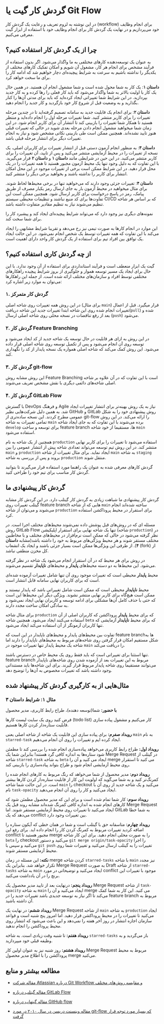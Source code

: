 # گردش کار گیت یا Git Flow
در این نوشته به لزوم تعریف و رعایت یک گردش کار (workflow) برای انجام وظایف خود می‌پردازیم و در نهایت یک گردش کار برای انجام وظایف خود با استفاده از ابزار گیت معرفی می‌کنیم.
## چرا از یک گردش کار استفاده کنیم؟
به عنوان یک توسعه‌دهنده کارهای مختلفی به ما واگذار می‌شود. اگر بدون استفاده از فرآیند مشخص برای انجام هر کار، مشغول آن شویم و امکان تفکیک کارهای مختلف از یکدیگر را نداشته باشیم به سرعت به شرایط پیچیده‌ای دچار خواهیم شد که ادامه کار را برای ما سخت خواهد کرد.

**داستان ۱**: یک کار به شما محول شده است و شما مشغول انجام آن هستید. در همین حال یک کار با اولیت بالاتر به شما واگذار می‌شود که باید کار فعلی را رها کرده و به کار جدید بپردازید. در این شرایط شما تغییراتی ایجاد کرده‌اید که باید برای مدتی آن‌ها را کنار بگذارید و به وضعیت قبل از شروع کار خود بازگردید و کار جدید را انجام دهید.

**داستان ۲**: برای انجام یک قابلیت جدید به سامانه تصمیم گرفته‌اید تا در چندین مرحله تغییرات را برای کاربر منتشر کنید. شما تغییرات مرحله اول را انجام داده‌اید و منتظر هستید تا همکار شما تغییرات را بازبینی کند تا انتشار آن برای کاربر انجام شود. در این زمان شما میخواهید مشغول انجام دادن مرحله بعدی شوید در حالی که تغییرات قبلی هنوز تایید نشده‌اند. همچنین ممکن است طی بازبینی نکاتی مشخص شود و نیاز به انجام تغییرات دیگر برای انتشار مرحله قبلی باشد.

**داستان ۳**: به منظور انجام آزمون دستی قبل از انتشار تغییرات برای کاربران اصلی، یک نسخه از تغییرات را در محیط آزمایشی منتشر می‌کنید و پس از تایید، آن تغییرات را برای کاربر منتشر می‌کنید. در این حین در شرایطی مانند **داستان ۱** و **داستان ۲** قرار می‌گیرید. با این تفاوت که به دلیل وجود تنها یک محیط آزمون مجبور هستید تا همه تغییرات را در یک محل قرار دهید. در این شرایط ممکن است برخی از تغییرات موجود در این محل امکان انتشار برای کاربر را نداشته باشند و بخواهید برخی دیگر را منتشر کنید.

**داستان ۴**: تغییرات جزئی وجود دارند که می‌خواهید تنها در برخی محیط‌ها لحاظ شوند. برای مثال میخواهید در محیط آزمون بار به جای ارسال رمز یکبار مصرف از طریق پیامک، رمز در پاسخ درخواست برای کاربر ارسال شود. همچنین ممکن است این تفاوت‌ها برای کد منبع نباشند و تنظیمات محیطی سیستم CI/CD که بر اساس هر شاخه تنظیم می‌شوند نیاز به تنظیم مقادیر متفاوت داشته باشد.

نمونه‌های دیگری نیز وجود دارد که می‌تواند شرایط پیچیده‌ای ایجاد کند و پیشبرد کار را برای شما سخت کند.

این موارد در انجام کارها به صورت تیمی نیز رخ می‌دهد و تقریبا شرایط مشابهی را ایجاد می‌کند با این تفاوت که همه تغییرات توسط یک شخص انجام نمی‌شود. در این حالت ایجاد یک توافق بین افراد تیم برای استفاده از یک گردش کار واحد دارای اهمیت است.

## از چه گردش کاری استفاده کنیم؟
گیت یک ابزار منعطف است و فرآیند استانداردی برای استفاده از آن وجود ندارد. با این حال برای ایجاد یک مسیر توسعه هموار و جلوگیری از بروز شرایط پیچیده راهکارهای مختلفی توسط افراد و سازمان‌های مختلف ارائه شده است. از جمله این راهکارها می‌توان به موارد زیر اشاره کرد:
### ۱. گردش کار متمرکز
در این روش همه تغییرات روی شاخه اصلی (برای مثال `main`) قرار میگیرد. قبل از اعمال تغییرات انجام شده روی این شاخه ابتدا تغییرات جدید این شاخه دریافت(`pull`) شده و بعد از رفع تناقضات در نسخه محلی روی شاخه اصلی ارسال (`push`) می‌شود.

### ۲. گردش کار Feature Branching
در این روش به ازای هر قابلیت در حال توسعه یک شاخه جدید از کد ایجاد می‌شود و توسعه روی آن انجام می‌شود و پس از تکمیل توسعه روی شاخه اصلی قرار داده می‌شود. این روش کمک می‌کند که شاخه اصلی همواره یک نسخه پایدار از کد را نگهداری کند.

### ۳. گردش کار git-flow
این روش مشابه روش Feature Branching است با این تفاوت که در آن علاوه بر شاخه اصلی شاخه‌های دائمی دیگری با نقش مشخص تعریف می‌شوند.

### ۴. گردش کار GitLab Flow
با گسترش DevOps و فرهنگ Agile نیاز به یک روش بهینه‌تر برای انتشار تغییرات ایجاد شد. به همین دلیل شرکت‌هایی نظیر GitHub و GitLab روش پیشنهادی خود را به شکل عمومی مطرح کردند. این نسخه ساده‌تری از git-flow را ارائه می‌کند. در این روش تمامی تغییرات به شاخه `main` برده می‌شوند با این تفاوت که به جای ایجاد شاخه `develop` برای توسعه و ساخت feature branch ها، مستقیما از خود شاخه `main` استفاده می‌شود.

همچنین از یک شاخه به نام `production` استفاده می‌شود تا تغییرات را برای کاربر نهایی منتشر کند. در این روش تیم توسعه می‌تواند تعدادی شاخه پیش از انتشار عمومی را بین `main` و `production` ایجاد نماید. برای مثال تغییرات از شاخه `main` به شاخه `staging` بروند و پس از بررسی به شاخه `production` منتقل شوند.

گردش کارهای معرفی شده به عنوان یک راهنما مورد استفاده قرار می‌گیرند تا بتوانید گردش کار مناسب برای تیم خود را طراحی کنید.

## گردش کار پیشنهادی ما
گردش کار پیشنهادی ما شباهت زیادی به گردش کار گیتلب دارد. در این گردش کار مشابه گیتلب تغییرات روی feature branch هایی که از شاخه `main` ساخته شده‌اند انجام می‌شوند و می‌توان از شاخه `production` برای استقرار در محیط پروداکشن استفاده کرد.

مسئله ای که در روش‌های قبل پوشش داده نمی‌شوند محیط‌های مختلف اجرا است. در روش GitLab Flow تنها یک شاخه نهایی برای استقرار اپلیکیشن (شاخه `production`) در نظر گرفته می‌شود در حالی که ممکن است نرم‌افزار در محیط‌های مختلف و با مخاطبین مختلف مستقر شوند و هر محیط ویژگی‌های مربوط به خود را داشته باشد(مشابه **داستان ۴**). از طرفی این ویژگی‌ها ممکن است بسیار جزئی باشند و ایجاد یک انشعاب (fork) از کل مخزن منطقی نباشد.

در روش برای هر محیط که در آن استقرار انجام می‌شود یک شاخه در نظر گرفته می‌شود. این محیط‌ها به دو دسته محیط‌های **پایدار** و محیط‌های **ناپایدار** تقسیم می‌شوند.

محیط **پایدار** محیطی است که تغییرات موجود روی آن تنها شامل تغییرات آزموده شده‌ای است که برای کاربران نهایی سامانه قابل انتشار است.

محیط **ناپایدار** محیطی است که ممکن است شامل تغییراتی باشد که پایدار نیستند و ممکن است هیچ‌گاه برای کاربر نهایی منتشر نشوند. ویژگی دیگر این محیط‌ها این است که حتی با حذف کامل آن‌ها مشکلی برای ادامه توسعه و کاربران نهایی ایجاد نمی‌شود و به سادگی امکان ساخت مجدد دارند.

برای مثال شاخه `production` که برای محیط **پایدار** پروداکشن که کاربران اصلی از آن استفاده می‌کنند ایجاد می‌شود. همچنین شاخه `beta` که برای محیط **ناپایدار** آزمایشی که تنها کاربران آزمونگر از آن استفاده می‌کند ایجاد می‌شود.

تفاوت بین محیط‌های پایدار و محیط‌های ناپایدار در این است که feature branch‌ها به شکل مستقیم امکان قرار گرفتن روی شاخه‌های مربوط به محیط‌های ناپایدار را دارند اما شاخه یک محیط پایدار تنها تغییرات موجود در `main` را دریافت می‌کند.

تنها استثنا برای تغییراتی است که باید فقط روی یک محیط خاص در دسترس باشند. feature branch مربوط به این تغییرات بعد از آزموده شدن روی شاخه‌های ناپایدار می‌توانند مستقیما روی شاخه پایدار مربوط قرار گیرند. برای این شاخه‌ها باید مستنداتی وجود داشته باشد که تغییرات مخصوص به آن‌ها را توضیح دهد.

## مثال‌هایی از به کارگیری گردش کار پیشنهاد شده
### مثال ۱: شرایط داستان ۳
**با حضور:** شما(توسعه دهنده)، طراح رابط کاربری، مدیر محصول

فرض کنید روی یک سایت لیست کارها (todo list) کار می‌کنیم و مشغول پیاده سازی قابلیت ستاره‌دار کردن کارها هستیم.

**رویداد صفرم:**
برای پیاده سازی این قابلیت یک شاخه از شاخه اصلی یعنی `main` به نام `starred-task` ایجاد کرده ایم و تغییرات را روی آن انجام می‌دهیم.

**رویداد اول:**
طراح رابط کاربری می‌خواهد پیاده‌سازی انجام شده را بررسی کند تا مطمئن شود ستاره‌ها به اندازه کافی گرد هستند! بنابراین شما یک Merge Request در گیتلب از شاخه `starred-task` به شاخه `beta` ایجاد می کنید و آن را merge می کنید تا استقرار روی محیط آزمایشی انجام شود و طراح بتواند پیاده‌سازی را بازبینی کند.

**رویداد دوم:**
مدیر محصول از شما می‌خواهد که رنگ مربوط به کارهای انجام شده را کمرنگ‌تر کنید و به شما می‌گوید که اولویت این کار از قابلیت ستاره‌دار کردن کارها بیشتر است. در این حالت شما شاخه `main` را checkout می‌کنید و یک شاخه جدید از روی آن با نام `task-opacity` ایجاد می‌کنید و کار را روی آن انجام می‌دهید.

**رویداد سوم:**
کار شما تمام شده است و برای این که مدیر محصول مطمئن شود که کارهای انجام شده به اندازه کافی کمرنگ شده‌اند مشابه روند قبل یک Merge Request ایجاد می‌کنید تا تغییرات روی محیط آزمایشی مستقر شوند. اما GitLab به شما خطا می‌دهد که یک conflict بین تغییرات وجود دارد.

**رویداد چهارم:**
متاسفانه حق با گیتلب است و شما در همان خطی که آیکون ستاره را اضافه کردید تغییرات مربوط به کمرنگ کردن کار را انجام داده اید. برای رفع این conflict مجبور هستید تا merge را به صورت محلی انجام دهید. برای این کار شاخه `beta` را checkout می‌کنید و دستور `git merge origin/task-opacity` را اجرا می‌کنید و سپس با `git push` تغییرات را به گیتلب ارسال می‌کنید و تغییرات شما روی محیط آزمایشی مستقر شوند.

**نکته:** این مسئله در زمان merge کردن شاخه `starred-tasks` با شاخه `main` نیز مجدد تکرار خواهد شد. بنابراین یک Merge Request به صورت Draft از شاخه `starred-tasks` به شاخه `main` ایجاد می‌کنید و توضیحاتی در مورد conflict موجود با تغییرات این برنچ را در آن یادداشت می‌کنید.

**رویداد پنجم:**
درنهایت بعد از تایید مدیر محصول یک Merge Request از شاخه `task-opacity` به شاخه `main` ایجاد می‌کنید و آن را merge می کنید. این کار به شما کمک می‌کند تا اگر نیاز به توسعه جدیدی باشد تغییرات جدید را در feature branch مربوط به آن داشته باشید.

**رویداد ششم:**
در نهایت یک Merge Request از شاخه `main` به شاخه `production` ایجاد می‌کنید تا تغییرات را در محیط پروداکشن قرار دهید. اما امروز پنج شنبه است و قواعد سازمان اجازه انتشار در روز آخر هفته را نمی‌دهد و این باعث می‌شود که انتشار روی محیط پروداکشن را انجام ندهید.

**رویداد هفتم:**
تا شنبه وقت زیادی است. به شاخه `starred-tasks` باز می‌گردید و به وظیفه قبلی خود میپردازید.

**رویداد هشتم:**
روز شنبه نیز به عنوان اولین کار Merge Request مربوط به محیط پروداکشن را با اطلاع مدیر محصول merge می‌کنید.

## مطالعه بیشتر و منابع
- [مقاله شرکت Atlassian درباره Git Workflow و مقایسه روش‌های مختلف](https://www.atlassian.com/git/tutorials/comparing-workflows)

- [مقاله گیتلب درباره GitLab Flow](https://about.gitlab.com/topics/version-control/what-is-gitlab-flow/)

- [مقاله گیتهاب درباره GitHub flow](https://docs.github.com/en/get-started/using-github/github-flow)

- [مقاله وینسنت دریسن در سال ۲۰۱۰ در مورد git-flow که بسیار مورد توجه قرار گرفت](https://nvie.com/posts/a-successful-git-branching-model/)

